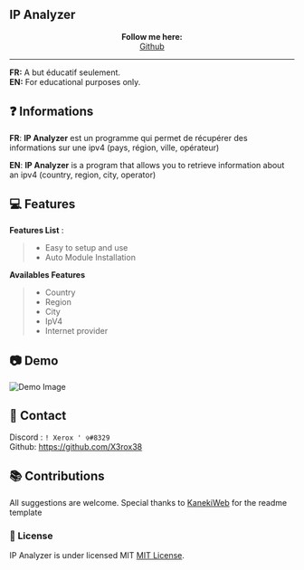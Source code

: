 ## IP Analyzer

<p align='center'>
  <b>Follow me here:</b><br>  
  <a href="https://github.com/X3rox38">Github</a> 
</p>


---

**FR:** A but éducatif seulement.    
**EN:** For educational purposes only. 


## ❓ Informations

__FR__: **IP Analyzer** est un programme qui permet de récupérer des informations sur une ipv4 (pays, région, ville, opérateur)

__EN__: **IP Analyzer** is a program that allows you to retrieve information about an ipv4 (country, region, city, operator)

 
 
## 💻 Features

__Features List__ :
> - Easy to setup and use
> - Auto Module Installation

__Availables Features__
> - Country  
> - Region
> - City
> - IpV4
> - Internet provider




 
  
  
## 📷 Demo  
![Demo Image](https://github.com/X3rox38/IP-Analyzer/blob/main/img/legif.gif)  
 
   
  
  
  
##  📝 Contact   
Discord : `! Xerox ' ✞#8329`  
Github: https://github.com/X3rox38

##  📚 Contributions  
  All suggestions are welcome.
  Special thanks to [KanekiWeb](https://github.com/KanekiWeb) for the readme template
  
  
  
  

   
    
   
  

### 📜 License
IP Analyzer is under licensed MIT [MIT License](https://github.com/AkaDevloppement/CFX-Resolver-Bot/blob/main/LICENSE).
